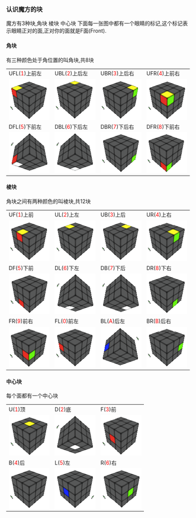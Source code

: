 ### 认识魔方的块
魔方有3种块,角块 棱块 中心块
下面每一张图中都有一个眼睛的标记,这个标记表示眼睛正对的面,正对你的面就是F面(Front).


#### 角块
有三种颜色处于角位置的叫角块,共8块
<table>
  <tr>
      <td>UFL(<span style="color: red;">1</span>)上前左</td>
      <td>UBL(<span style="color: red;">2</span>)上后左</td>
      <td>UBR(<span style="color: red;">3</span>)上后右</td>
      <td>UFR(<span style="color: red;">4</span>)上前右</td>
  </tr>
  <tr>
      <td><img border="0"  src="../../res/c1.png"></td>
      <td><img border="0"  src="../../res/c2.png"></td>
      <td><img border="0"  src="../../res/c3.png"></td>
      <td><img border="0"  src="../../res/c4.png"></td>
  </tr>

  <tr>
      <td>DFL(<span style="color: red;">5</span>)下前左</td>
      <td>DBL(<span style="color: red;">6</span>)下后左</td>
      <td>DBR(<span style="color: red;">7</span>)下后右</td>
      <td>DFR(<span style="color: red;">8</span>)下前右</td>
  </tr>
  <tr>
      <td><img border="0"  src="../../res/c5.png"></td>
      <td><img border="0"  src="../../res/c6.png"></td>
      <td><img border="0"  src="../../res/c7.png"></td>
      <td><img border="0"  src="../../res/c8.png"></td>
  </tr>
</table>

#### 棱块
角块之间有两种颜色的叫棱块,共12块
<table>
  <tr>
      <td>UF(<span style="color: red;">1</span>)上前</td>
      <td>UL(<span style="color: red;">2</span>)上左</td>
      <td>UB(<span style="color: red;">3</span>)上后</td>
      <td>UR(<span style="color: red;">4</span>)上右</td>
  </tr>
  <tr>
      <td><img border="0"  src="../../res/e1.png"></td>
      <td><img border="0"  src="../../res/e2.png"></td>
      <td><img border="0"  src="../../res/e3.png"></td>
      <td><img border="0"  src="../../res/e4.png"></td>
  </tr>

  <tr>
      <td>DF(<span style="color: red;">5</span>)下前</td>
      <td>DL(<span style="color: red;">6</span>)下左</td>
      <td>DB(<span style="color: red;">7</span>)下后</td>
      <td>DR(<span style="color: red;">8</span>)下右</td>
  </tr>
  <tr>
      <td><img border="0"  src="../../res/e5.png"></td>
      <td><img border="0"  src="../../res/e6.png"></td>
      <td><img border="0"  src="../../res/e7.png"></td>
      <td><img border="0"  src="../../res/e8.png"></td>
  </tr>

  <tr>
      <td>FR(<span style="color: red;">9</span>)前右</td>
      <td>FL(<span style="color: red;">0</span>)前左</td>
      <td>BL(<span style="color: red;">A</span>)后左</td>
      <td>BR(<span style="color: red;">B</span>)后右</td>
  </tr>
  <tr>
      <td><img border="0"  src="../../res/e9.png"></td>
      <td><img border="0"  src="../../res/e0.png"></td>
      <td><img border="0"  src="../../res/eA.png"></td>
      <td><img border="0"  src="../../res/eB.png"></td>
  </tr>
</table>

#### 中心块
每个面都有一个中心块
<table>
<tr>
    <td>U(<span style="color: red;">1</span>)顶</td>
    <td>D(<span style="color: red;">2</span>)底</td>
    <td>F(<span style="color: red;">3</span>)前</td>
  </tr>
  <tr>
    <td><img border="0"  src="../../res/ce1.png"></td>
    <td><img border="0"  src="../../res/ce2.png"></td>
    <td><img border="0"  src="../../res/ce3.png"></td>
  </tr>

  <tr>
    <td>B(<span style="color: red;">4</span>)后</td>
    <td>L(<span style="color: red;">5</span>)左</td>
    <td>R(<span style="color: red;">6</span>)右</td>
  </tr>
  <tr>
    <td><img border="0"  src="../../res/ce4.png"></td>
    <td><img border="0"  src="../../res/ce5.png"></td>
    <td><img border="0"  src="../../res/ce6.png"></td>
  </tr>
</table>
